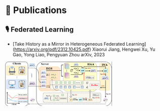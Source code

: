 # 📝 Publications 
## 🎙 Federated Learning
- [Take History as a Mirror in Heterogeneous Federated Learning] (https://arxiv.org/pdf/2312.10425.pdf)
Xiaorui Jiang, Hengwei Xu, Yu Gao, Yong Liao, Pengyuan Zhou 
arXiv, 2023
<img src="/images/FedHist-framework.png"  style="zoom: 33%;" />